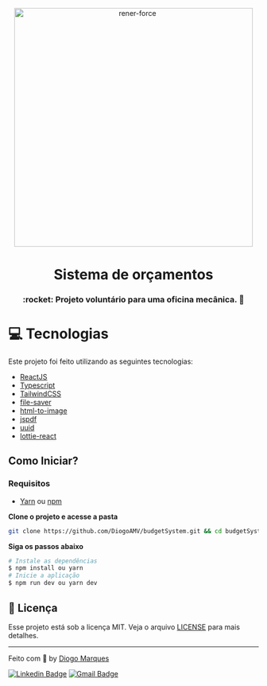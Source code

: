 <p align="center">
   <img src="preview.svg" alt="rener-force" width="480px"/>
</p>

<h1 align="center">Sistema de orçamentos</h1>

<h3 align="center">
  :rocket: Projeto voluntário para uma oficina mecânica. 🚀
</h3>

# :computer: Tecnologias

Este projeto foi feito utilizando as seguintes tecnologias:

- [ReactJS](https://reactjs.org/)
- [Typescript](https://www.typescriptlang.org/)
- [TailwindCSS](https://tailwindcss.com/)
- [file-saver](https://www.npmjs.com/package/file-saver)
- [html-to-image](https://www.npmjs.com/package/html-to-image)
- [jspdf](https://github.com/parallax/jsPDF)
- [uuid](https://yarnpkg.com/package?name=uuid)
- [lottie-react](https://lottiereact.com/)

## Como Iniciar?

### Requisitos

- [Yarn](https://classic.yarnpkg.com/) ou [npm](https://www.npmjs.com/package/npm)

**Clone o projeto e acesse a pasta**

```bash
git clone https://github.com/DiogoAMV/budgetSystem.git && cd budgetSystem
```

**Siga os passos abaixo**

```bash
# Instale as dependências
$ npm install ou yarn
# Inicie a aplicação
$ npm run dev ou yarn dev
```

## :memo: Licença

Esse projeto está sob a licença MIT. Veja o arquivo [LICENSE](LICENSE.md) para mais detalhes.

---

Feito com :purple_heart: by [Diogo Marques](https://github.com/DiogoAMV)

[![Linkedin Badge](https://img.shields.io/badge/-Diogo%20Marques-blue?style=flat-square&logo=Linkedin&logoColor=white&link=https://www.linkedin.com/in/diogomarques/)](https://www.linkedin.com/in/diogo-amv/)
[![Gmail Badge](https://img.shields.io/badge/-contato.diogoamv@gmail.com-c14438?style=flat-square&logo=Gmail&logoColor=white&link=mailto:contato.diogoamv@gmail.com)](mailto:diogo.amv19@gmail.com)
